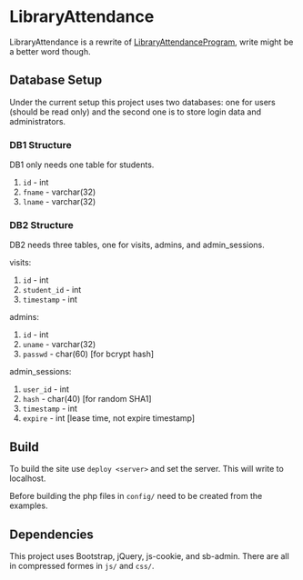 # LibraryAttendance

LibraryAttendance is a rewrite of [LibraryAttendanceProgram](https://github.com/DCHSProgrammingClub/LibraryAttendanceProgram), write might be a better word though.

## Database Setup

Under the current setup this project uses two databases: one for users (should be read only) and the second one is to store login data and administrators.

### DB1 Structure

DB1 only needs one table for students.

1.  `id` - int
2.  `fname` - varchar(32)
3.  `lname` - varchar(32)

### DB2 Structure

DB2 needs three tables, one for visits, admins, and admin_sessions.

visits:

1.  `id` - int
2.  `student_id` - int
3.  `timestamp` - int

admins:

1.  `id` - int
2.  `uname` - varchar(32)
3.  `passwd` - char(60) [for bcrypt hash]

admin_sessions:

1.  `user_id` - int
2.  `hash` - char(40) [for random SHA1]
3.  `timestamp` - int
4.  `expire` - int [lease time, not expire timestamp]

## Build

To build the site use `deploy <server>` and set the server.
This will write to localhost.

Before building the php files in `config/` need to be created from the examples.

## Dependencies

This project uses Bootstrap, jQuery, js-cookie, and sb-admin.
There are all in compressed formes in `js/` and `css/`.
